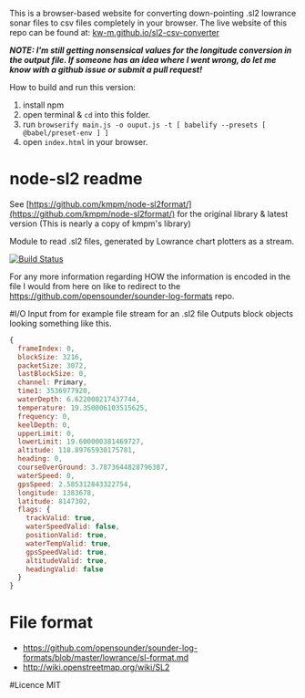 This is a browser-based website for converting down-pointing .sl2 lowrance sonar files to csv files completely in your browser.
The live website of this repo can be found at: [kw-m.github.io/sl2-csv-converter](http://kw-m.github.io/sl2-csv-converter)

***NOTE: I'm still getting nonsensical values for the longitude conversion in the output file. If someone has an idea where I went wrong, do let me know with a github issue or submit a pull request!***

How to build and run this version:

1. install npm
2. open terminal & `cd` into this folder.
3. run `browserify main.js -o ouput.js -t [ babelify --presets [ @babel/preset-env ] ]`
4. open `index.html` in your browser.

# node-sl2 readme

See [https://github.com/kmpm/node-sl2format/](https://github.com/kmpm/node-sl2format/) for the original library & latest version (This is nearly a copy of kmpm's library)

Module to read .sl2 files, generated by Lowrance chart plotters as a stream.

[![Build Status](https://travis-ci.org/kmpm/node-sl2format.svg?branch=master)](https://travis-ci.org/kmpm/node-sl2format)

For any more information regarding HOW the information is encoded in the file I would from here on
like to redirect to the https://github.com/opensounder/sounder-log-formats repo.

#I/O
Input from for example file stream for an .sl2 file
Outputs block objects looking something like this.

```javascript
{
  frameIndex: 0,
  blockSize: 3216,
  packetSize: 3072,
  lastBlockSize: 0,
  channel: Primary,
  time1: 3536977920,
  waterDepth: 6.622000217437744,
  temperature: 19.350006103515625,
  frequency: 0,
  keelDepth: 0,
  upperLimit: 0,
  lowerLimit: 19.600000381469727,
  altitude: 118.89765930175781,
  heading: 0,
  courseOverGround: 3.7873644828796387,
  waterSpeed: 0,
  gpsSpeed: 2.585312843322754,
  longitude: 1383678,
  latitude: 8147302,
  flags: {
    trackValid: true,
    waterSpeedValid: false,
    positionValid: true,
    waterTempValid: true,
    gpsSpeedValid: true,
    altitudeValid: true,
    headingValid: false
  }
}
```

# File format

- https://github.com/opensounder/sounder-log-formats/blob/master/lowrance/sl-format.md
- http://wiki.openstreetmap.org/wiki/SL2

#Licence
MIT
